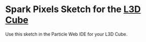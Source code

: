 # Spark Pixels Sketch for the [L3D Cube](http://www.cubetube.org/gallery/newestFirst/2761/)
Use this sketch in the Particle Web IDE for your L3D Cube.


